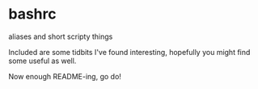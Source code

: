 bashrc
======

aliases and short scripty things

Included are some tidbits I've found interesting, hopefully you might find some useful as well. 

Now enough README-ing, go do!
